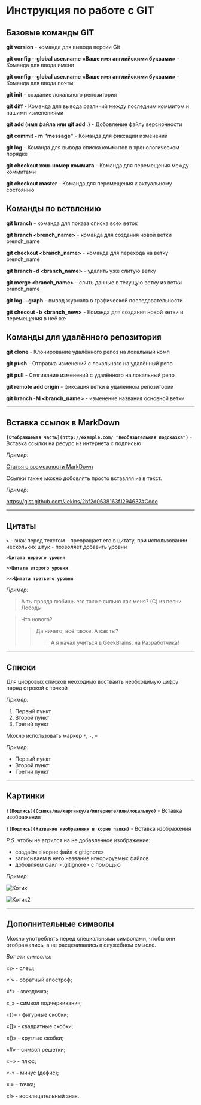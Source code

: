 # Инструкция по работе с GIT

## Базовые команды GIT

**git version** - команда для вывода версии Git

**git config --global user.name «Ваше имя английскими буквами»** - Команда для ввода имени

**git config --global user.name «Ваше имя английскими буквами»** - Команда для ввода почты

**git init** - создание локального репозитория

**git diff** - Команда для вывода различий между последним коммитом и нашими изменениями

**git add (имя файла или git add .)** - Добовление файлу версионности

**git commit - m "message"** - Команда для фиксации изменений

**git log** - Команда для вывода списка коммитов в хронологическом порядке

**git checkout хэш-номер коммита** - Команда для перемещения между коммитами

**git checkout master** - Команда для перемещения к актуальному состоянию

## Команды по ветвлению
**git branch** - команда для показа списка всех веток

**git branch <brench_name>** - команда для создания новой ветки brench_name

**git checkout <branch_name>** - команда для перехода на ветку brench_name

**git branch -d <branch_name>** - удалить уже слитую ветку

**git merge <branch_name>** - слить данные в текущую ветку из ветки branch_name

**git log --graph** - вывод журнала в графической последовательности

**git checout -b <branch_new>** - Команда для создания новой ветки и перемещения в неё же

## Команды для удалённого репозитория

**git clone** - Клонирование удалённого репоз на локальный комп

**git push** - Отправка изменений с локального на удалённый репо

**git pull** - Стягивание изменений с удалённого на локальный репо

**git remote add origin** - фиксация ветки в удаленном репозитории

**git branch -M <branch_name>** - изменение названия основной ветки

___
## Вставка ссылок в MarkDown

**`[Отображаемая часть](http://example.com/ "Необязательная подсказка")`** - Вставка ссылки на ресурс из интернета с подписью

*Пример:*

[Статья о возможности MarkDown](https://gist.github.com/Jekins/2bf2d0638163f1294637#Code "GitHub Gist")

Ссылки также можно добовлять просто вставляя из в текст.

*Пример:*

https://gist.github.com/Jekins/2bf2d0638163f1294637#Code
___
## Цитаты

**`>`** - знак перед текстом - превращает его в цитату, при использовании нескольких штук - позволяет добавить уровни

**`>Цитата первого уровня`**

**`>>Цитата второго уровня`**

**`>>>Цитата третьего уровня`**

*Пример:*

>А ты правда любишь его также сильно как меня? (С) из песни Лободы

>Что нового?
>>Да ничего, всё также. А как ты?
>>>А я начал учиться в GeekBrains, на Разработчика!

___
## Списки

Для цифровых списков неоходимо востваить необходимую цифру перед строкой с точкой

*Пример:*

1. Первый пункт
2. Второй пункт
3. Третий пункт

Можно использовать маркер `*`, `-`, `+`

*Пример:*

+ Первый пункт
+ Второй пункт
+ Третий пункт
___
## Картинки

**`![Подпись](Ссылка/на/картинку/в/интернете/или/локальную)`** - Вставка изображения

**`![Подпись](Название изображения в корне папки)`** - Вставка изображения

*P.S.* чтобы <git status> не агрился на не добавленное изображение:
* создаём в корне файл <.gitignore>
* записываем в него название игнорируемых файлов
* добовляем файл <.gitignore> с помощью <git add>

*Пример:*

![Котик](https://telegrator.ru/wp-content/uploads/2021/05/chat_avatar-136.jpg)

![Котик2](cat2.jpeg)
___
## Дополнительные символы

Можно употреблять перед специальными символами, чтобы они отображались, а не расценивались в служебном смысле. 

*Вот эти символы:*

«\» - слеш;

«`» - обратный апостроф; 

«*» - звездочка;

«_» - символ подчеркивания;

«{}» - фигурные скобки;

«[]» - квадратные скобки;

«()» - круглые скобки;

«#» - символ решетки;

«+» - плюс;

«-» - минус (дефис);

«.» – точка;

«!» - восклицательный знак.